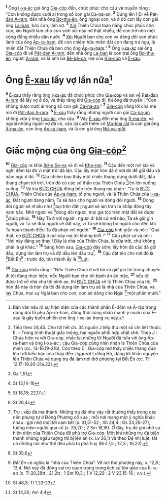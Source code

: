 <sup><b>1</b></sup> Ông [I-xa-ác]() gọi ông [Gia-cóp]() đến, chúc phúc cho cậu và truyền rằng : “Con không được cưới ai trong số con gái [Ca-na-an](). <sup><b>2</b></sup> Đứng lên ! Đi về [Pát-đan A-ram](), đến nhà ông [Bơ-thu-ên](), ông ngoại con, và ở đó con lấy con gái ông [La-ban](), bác con, làm vợ. <sup><b>3</b></sup> [Xin]() Thiên Chúa toàn năng chúc phúc cho con, xin Người làm cho con sinh sôi nảy nở thật nhiều, để con trở nên một cộng đồng nhiều dân nước. <sup><b>4</b></sup> [Xin]() Người ban cho con và dòng dõi con phúc lành của ông [Áp-ra-ham](), để con chiếm hữu miền đất con đang trú ngụ, là miền đất Thiên Chúa đã ban cho ông [Áp-ra-ham]().” <sup><b>5</b></sup> Ông [I-xa-ác]() sai ông [Gia-cóp]() đi về [Pát-đan A-ram](), đến nhà ông [La-ban]() là con trai ông [Bơ-thu-ên](), người [A-ram](), và là anh bà [Rê-bê-ca](), mẹ của [Gia-cóp]() và [Ê-xau]().


# Ông [Ê-xau]() lấy vợ lần nữa[^1]
<sup><b>6</b></sup> [Ê-xau]() thấy rằng ông [I-xa-ác]() đã chúc phúc cho [Gia-cóp]() và sai về [Pát-đan A-ram]() để lấy vợ ở đó, và thấy rằng khi [Gia-cóp]() đi, thì ông đã truyền : “Con không được cưới ai trong số con gái [Ca-na-an]().” <sup><b>7</b></sup> [Gia-cóp]() vâng lời cha mẹ mà đi [Pát-đan A-ram](). <sup><b>8</b></sup> [Ê-xau]() thấy rằng những người con gái [Ca-na-an]() không vừa ý ông [I-xa-ác](), cha cậu. <sup><b>9</b></sup> Vậy [Ê-xau]() đến nhà ông [Ít-ma-ên](), và ngoài những người vợ đã có, cậu lại cưới thêm cô [Ma-kha-lát]() là con gái ông [Ít-ma-ên](), con ông [Áp-ra-ham](), và là em gái ông [Nơ-va-giốt]().


# Giấc mộng của ông [Gia-cóp]()[^2]
<sup><b>10</b></sup> [Gia-cóp]() ra khỏi [Bơ-e Se-va]() và đi về [Kha-ran](). <sup><b>11</b></sup> Cậu đến một nơi kia và nghỉ đêm tại đó vì mặt trời đã lặn. Cậu lấy một hòn đá ở nơi đó để gối đầu và nằm ngủ ở đó. <sup><b>12</b></sup> Cậu chiêm bao thấy một chiếc thang dựng dưới đất, đầu thang chạm tới trời, trên đó có các sứ thần của Thiên Chúa [^1*]lên lên xuống xuống. <sup><b>13</b></sup> Và kìa [ĐỨC CHÚA]() đứng bên trên thang mà phán : “Ta là [ĐỨC CHÚA](), Thiên Chúa của [Áp-ra-ham](), tổ phụ ngươi, và là Thiên Chúa của [I-xa-ác](). Đất ngươi đang nằm, Ta sẽ ban cho ngươi và dòng dõi ngươi. <sup><b>14</b></sup> Dòng dõi ngươi sẽ nhiều như [^2*]bụi trên đất ; ngươi sẽ lan tràn ra khắp đông tây nam bắc. Nhờ ngươi và [^3*]dòng dõi ngươi, mọi gia tộc trên mặt đất sẽ được [^4*]chúc phúc. <sup><b>15</b></sup> Này Ta ở với ngươi ; ngươi đi bất cứ nơi nào, Ta sẽ giữ gìn ngươi, và Ta sẽ đưa ngươi về đất này, vì Ta sẽ không bỏ ngươi cho đến khi Ta hoàn thành điều Ta đã phán với ngươi.” <sup><b>16</b></sup> [Gia-cóp]() tỉnh giấc và nói : “Quả thật, có [ĐỨC CHÚA]() ở nơi này mà tôi không biết !” <sup><b>17</b></sup> Cậu phát sợ và nói : “Nơi này đáng sợ thay ! Đây là nhà của Thiên Chúa, là cửa trời, chứ không phải là gì khác.” <sup><b>18</b></sup> Sáng hôm sau, [Gia-cóp]() dậy sớm, lấy hòn đá cậu đã gối đầu, dựng lên làm trụ và đổ dầu lên đầu trụ[^3]. <sup><b>19</b></sup> Cậu đặt tên cho nơi đó là [^5*]Bết Ên[^4] ; trước đó, tên thành ấy là [^6*][Lút]().

<sup><b>20</b></sup> [Gia-cóp]() khấn rằng : “Nếu Thiên Chúa ở với tôi và giữ gìn tôi trong chuyến đi tôi đang thực hiện, nếu Người ban cho tôi bánh ăn áo mặc, <sup><b>21</b></sup> nếu tôi được trở về nhà cha tôi bình an, thì [ĐỨC CHÚA]() sẽ là Thiên Chúa của tôi, <sup><b>22</b></sup> hòn đá này là hòn đá tôi đã dựng lên làm trụ sẽ là nhà của Thiên Chúa, và lạy Chúa, mọi sự Ngài ban cho con, con sẽ dâng cho Ngài [^7*]một phần mười.”

[^1]: Bản văn nêu rõ sự hiện diện của các thành phần Ê-đôm và Ả-rập trong dòng dõi tổ phụ Áp-ra-ham, đồng thời cũng nhấn mạnh ý muốn của Ê-xau là gây buồn phiền cho ông I-xa-ác trong vụ này.
[^2]: Tiếp theo 24,45. Cho tới hết ch. 34 nguồn J tiếp thu một số chi tiết thuộc E. – Trong trình thuật giấc mộng, hai nguồn phối hợp chặt chẽ. Theo J : Chúa hiện ra với Gia-cóp, nhắc lại những lời Người đã hứa với ông Áp-ra-ham và ông I-xa-ác ; cậu Gia-cóp cũng nhìn nhận là Thiên Chúa của mình (cc. 13-16.19-21b). Còn theo E : Gia-cóp mơ thấy chiếc thang đưa lên trời kiểu bậc của tháp đền *ziggurat* Lưỡng Hà, dâng lời khấn nguyện lên Thiên Chúa và dựng trụ đá làm nơi thờ phượng tại Bết Ên (cc. 11-12.17-18.20-21a.22).
[^3]: *Trụ* : xếp đá mà thành. Những trụ đá như vậy rất thường thấy trong các nền phụng tự ở Đông Phương cổ xưa ; mỗi nơi mang một ý nghĩa khác nhau : gợi nhớ một lời cam kết (x. 31,51-52 ; Xh 24,4 ; Gs 24,26-27), tưởng niệm người quá cố (x. 35,20 ; 2 Sm 18,18). Ở đây, trụ đá ghi nhớ sự hiện diện của Thiên Chúa để phù trợ Gia-cóp. Một khi những trụ đá biến thành những ngẫu tượng thì bị lên án (x. Lv 26,1) và theo Đệ nhị luật, tất cả những nơi như thế đều phải bị phá huỷ (Đnl 7,5 ; 12,3 ; 16,22).
[^4]: *Bết Ên* có nghĩa là “nhà của Thiên Chúa”. Về nơi thờ phượng này, x. 12,8 ; 13,4. Nơi này đã đóng vai trò quan trọng trong lịch sử tôn giáo của Ít-ra-en (x. Tl 20,28tt ; 21,2tt ; 1 Sm 10,3 ; 1 V 12,29 ; 2 V 23,15-16 ; v.v.).
[^1*]: Ga 1,51
[^2*]: St 13,14-16
[^3*]: St 18,18; 22,17
[^4*]: St 26,4c
[^5*]: St 35,6
[^6*]: St 48,3; Tl 1,22-23
[^7*]: St 14,20; Am 4,4